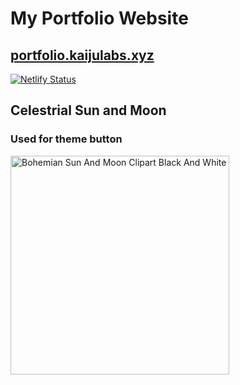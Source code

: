 # My Portfolio Website

## [portfolio.kaijulabs.xyz](https://portfolio.kaijulabs.xyz/)

[![Netlify Status](https://api.netlify.com/api/v1/badges/072157ba-23ff-48bf-8fc7-bedea1cd1920/deploy-status)](https://app.netlify.com/sites/compassionate-shirley-5e240d/deploys)

## Celestrial Sun and Moon
### Used for theme button
<a href="https://www.clipart.email/download/4651000.html" title="Image from clipart.email"><img src="https://cdn.clipart.email/235a9510d419b52692f9ee3fa6d10d28_amazoncom-pretty-black-and-white-boho-gypsy-tribal-cartoon-icon-_1500-1414.jpeg" width="350" alt="Bohemian Sun And Moon Clipart Black And White" /></a>

